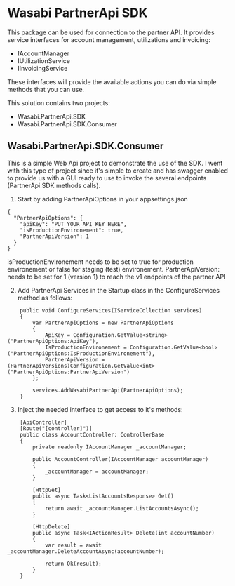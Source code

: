 # Wasabi PartnerApi SDK

This package can be used for connection to the partner API. It provides service interfaces for account management, utilizations and invoicing:

- IAccountManager
- IUtilizationService
- IInvoicingService

These interfaces will provide the available actions you can do via simple methods that you can use.

This solution contains two projects:
- Wasabi.PartnerApi.SDK
- Wasabi.PartnerApi.SDK.Consumer

## Wasabi.PartnerApi.SDK.Consumer

This is a simple Web Api project to demonstrate the use of the SDK. I went with this type of project since it's simple to create and has swagger enabled to provide us with a GUI ready to use to invoke the several endpoints (PartnerApi.SDK methods calls).


1. Start by adding PartnerApiOptions in your appsettings.json

```
{  
  "PartnerApiOptions": {
    "apiKey": "PUT_YOUR_API_KEY_HERE",
    "isProductionEnvironement": true,
    "PartnerApiVersion": 1
  }
}
```

isProductionEnvironement needs to be set to true for production environement or false for staging (test) environement.
PartnerApiVersion: needs to be set for 1 (version 1) to reach the v1 endpoints of the partner API

2. Add PartnerApi Services in the Startup class in the ConfigureServices method as follows:
```
    public void ConfigureServices(IServiceCollection services)
    {  
        var PartnerApiOptions = new PartnerApiOptions
        {
            ApiKey = Configuration.GetValue<string>("PartnerApiOptions:ApiKey"),
            IsProductionEnvironement = Configuration.GetValue<bool>("PartnerApiOptions:IsProductionEnvironement"),
            PartnerApiVersion = (PartnerApiVersions)Configuration.GetValue<int>("PartnerApiOptions:PartnerApiVersion")
        };

        services.AddWasabiPartnerApi(PartnerApiOptions);
    }
```

3. Inject the needed interface to get access to it's methods:
```
    [ApiController]
    [Route("[controller]")]
    public class AccountController: ControllerBase
    {
        private readonly IAccountManager _accountManager;

        public AccountController(IAccountManager accountManager)
        {
            _accountManager = accountManager;
        }

        [HttpGet]
        public async Task<ListAccountsResponse> Get()
        {
            return await _accountManager.ListAccountsAsync();
        }

        [HttpDelete]
        public async Task<IActionResult> Delete(int accountNumber)
        {
            var result = await _accountManager.DeleteAccountAsync(accountNumber);

            return Ok(result);
        }
    }
```